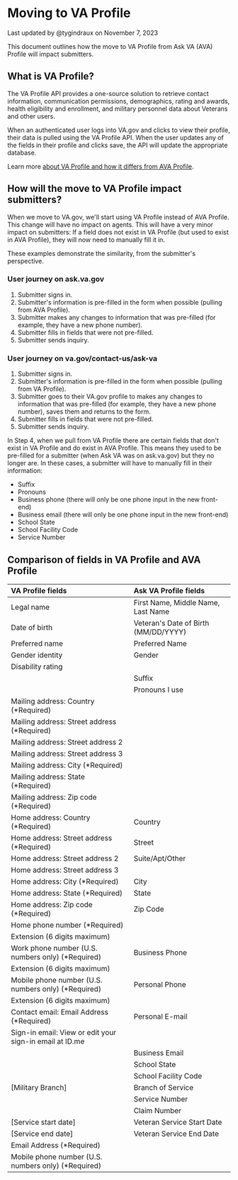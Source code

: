 # Moving to VA Profile

Last updated by @tygindraux on November 7, 2023

This document outlines how the move to VA Profile from Ask VA (AVA) Profile will impact submitters.

## What is VA Profile?

The VA Profile API provides a one-source solution to retrieve contact information, communication permissions, demographics, rating and awards, health eligibility and enrollment, and military personnel data about Veterans and other users.

When an authenticated user logs into VA.gov and clicks to view their profile, their data is pulled using the VA Profile API. When the user updates any of the fields in their profile and clicks save, the API will update the appropriate database.

Learn more [about VA Profile and how it differs from AVA Profile](https://github.com/department-of-veterans-affairs/va.gov-team/blob/master/products/ask-va/engineering/spikes/va_profile_spike.md).

## How will the move to VA Profile impact submitters?

When we move to VA.gov, we'll start using VA Profile instead of AVA Profile. This change will have no impact on agents. This will have a very minor impact on submitters: If a field does not exist in VA Profile (but used to exist in AVA Profile), they will now need to manually fill it in.

These examples demonstrate the similarity, from the submitter's perspective.

### User journey on ask.va.gov

1. Submitter signs in.
2. Submitter's information is pre-filled in the form when possible (pulling from AVA Profile).
3. Submitter makes any changes to information that was pre-filled (for example, they have a new phone number).
4. Submitter fills in fields that were not pre-filled.
5. Submitter sends inquiry.

### User journey on va.gov/contact-us/ask-va

1. Submitter signs in.
2. Submitter's information is pre-filled in the form when possible (pulling from VA Profile).
3. Submitter goes to their VA.gov profile to makes any changes to information that was pre-filled (for example, they have a new phone number), saves them and returns to the form.
4. Submitter fills in fields that were not pre-filled.
5. Submitter sends inquiry.

In Step 4, when we pull from VA Profile there are certain fields that don't exist in VA Profile and do exist in AVA Profile. This means they used to be pre-filled for a submitter (when Ask VA was on ask.va.gov) but they no longer are. In these cases, a submitter will have to manually fill in their information:

- Suffix
- Pronouns
- Business phone (there will only be one phone input in the new front-end)
- Business email (there will only be one phone input in the new front-end)
- School State
- School Facility Code
- Service Number

## Comparison of fields in VA Profile and AVA Profile

|VA Profile fields|Ask VA Profile fields|
|:--|:--|
|Legal name|First Name, Middle Name, Last Name|
|Date of birth|Veteran's Date of Birth (MM/DD/YYYY)|
|Preferred name|Preferred Name|
|Gender identity|Gender|
|Disability rating||
||Suffix|
||Pronouns I use|
|Mailing address: Country (*Required)||
|Mailing address: Street address (*Required)||
|Mailing address: Street address 2||
|Mailing address: Street address 3||
|Mailing address: City (*Required)||
|Mailing address: State (*Required)||
|Mailing address: Zip code (*Required)||
|Home address: Country (*Required)|Country|
|Home address: Street address (*Required)|Street|
|Home address: Street address 2|Suite/Apt/Other|
|Home address: Street address 3||
|Home address: City (*Required)|City|
|Home address: State (*Required)|State|
|Home address: Zip code (*Required)|Zip Code|
|Home phone number (*Required)||
|Extension (6 digits maximum)||
|Work phone number (U.S. numbers only) (*Required)|Business Phone|
|Extension (6 digits maximum)||
|Mobile phone number (U.S. numbers only) (*Required)|Personal Phone|
|Extension (6 digits maximum)||
|Contact email: Email Address (*Required)|Personal E-mail|
|Sign-in email: View or edit your sign-in email at ID.me||
||Business Email|
||School State|
||School Facility Code|
|[Military Branch]|Branch of Service|
||Service Number|
||Claim Number|
|[Service start date]|Veteran Service Start Date|
|[Service end date]|Veteran Service End Date|
|Email Address (*Required)||
|Mobile phone number (U.S. numbers only) (*Required)||
